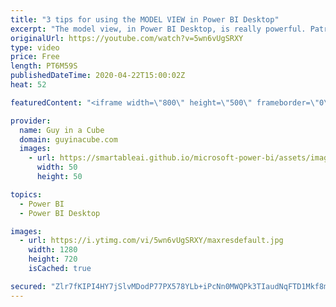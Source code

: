 ```yaml
---
title: "3 tips for using the MODEL VIEW in Power BI Desktop"
excerpt: "The model view, in Power BI Desktop, is really powerful. Patrick shares 3 tips that you may not have known about.  📢 Become a member: https://guyinacu.be/membership   *******************  Want to take your Power BI skills to the next level? We have training courses available to help you with your journey."
originalUrl: https://youtube.com/watch?v=5wn6vUgSRXY
type: video
price: Free
length: PT6M59S
publishedDateTime: 2020-04-22T15:00:02Z
heat: 52

featuredContent: "<iframe width=\"800\" height=\"500\" frameborder=\"0\" src=\"https://www.youtube.com/embed/5wn6vUgSRXY\" allow=\"accelerometer; autoplay; encrypted-media; gyroscope; picture-in-picture\" allowfullscreen></iframe>"

provider:
  name: Guy in a Cube
  domain: guyinacube.com
  images:
    - url: https://smartableai.github.io/microsoft-power-bi/assets/images/organizations/guyinacube.com-50x50.jpg
      width: 50
      height: 50

topics:
  - Power BI
  - Power BI Desktop

images:
  - url: https://i.ytimg.com/vi/5wn6vUgSRXY/maxresdefault.jpg
    width: 1280
    height: 720
    isCached: true

secured: "Zlr7fKIPI4HY7jSlvMDodP77PX578YLb+iPcNn0MWQPk3TIaudNqFTD1Mkf8mABWZbHuTrTLvFHdPck4NQyQA0oZNsDebCwCEAUXntgtvXq0X241hdXPWf7WswQXB1VW3cRJ6wPak26BxEFvcfIh0OoWpUXBiq7w1MdfCYwWK3TLgb0w2Ej1I1EkcpZawWLqvU4wEm2liyLxNwF40qMOsjHHn1vf1xFG8mvkHNOyPkdrd5rYC/7IifldHPJF7a2CPwefZh9yd/GgVmfM1uFrzqRAiNwg8FV1gLhoL3pSS3Kze+6h+7o5im1R863NakM5wKepsv1qSzcSzNQB4O4Z79oWfYrltNev8gSToJ0Rkpl8q67BJo+kboss+l+4g76CrnyYuhDLPdd9y1aNHfnLBdFrxVW64PsvWzdzH9hUAZo=;5SqtTtLwbq+NLLzObbAc0w=="
---
```


